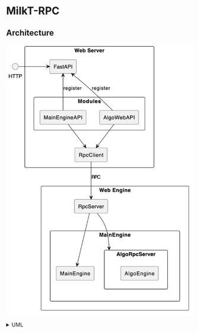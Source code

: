 # MilkT-RPC

## Architecture

![Architecture](./docs/architecture.png)

<details>
<summary>UML</summary>

```plantuml
@startuml
skinparam componentStyle rectangle

component "Web Server" as web {
    [FastAPI]
    [RpcClient]
    component "Modules" as webmodules {
        [MainEngineAPI] -up-> [FastAPI]: register
        [AlgoWebAPI] -up-> [FastAPI]: register
        [MainEngineAPI] -down-> [RpcClient]
        [AlgoWebAPI] -down-> [RpcClient]
    }
}
HTTP -right-> [FastAPI]

component "Web Engine" as engine {
    [RpcServer]
    component "MainEngine" as mainengine {
        [RpcServer] -down-> [AlgoRpcServer]
        [RpcServer] -down-> [MainEngine]
    }

    component "AlgoRpcServer" {
        [AlgoEngine]
    }
}

[RpcClient] -down-> [RpcServer]: "RPC"
@enduml
```

</details>
